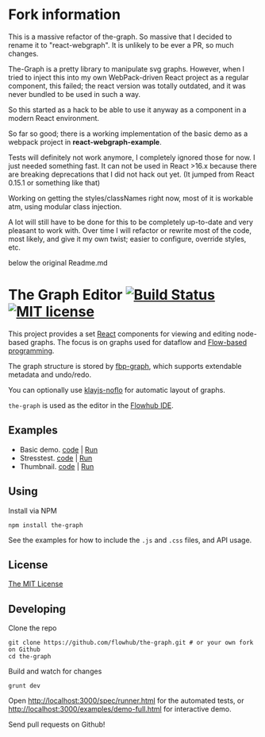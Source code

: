 # Fork information

This is a massive refactor of the-graph. So massive that I decided to rename it to "react-webgraph". It is unlikely to be ever a PR, so much changes.

The-Graph is a pretty library to manipulate svg graphs. However, when I tried to inject this into my own WebPack-driven React project as
a regular component, this failed; the react version was totally outdated, and it was never bundled to be used in such a way.

So this started as a hack to be able to use it anyway as a component in a modern React environment.

So far so good; there is a working implementation of the basic demo as a webpack project in **react-webgraph-example**.

Tests will definitely not work anymore, I completely ignored those for now. I just needed something fast.
It can not be used in React >16.x because there are breaking deprecations that I did not hack out yet. (It jumped from React 0.15.1 or something like that)

Working on getting the styles/classNames right now, most of it is workable atm, using modular class injection.

A lot will still have to be done for this to be completely up-to-date and very pleasant to work with. Over time I will refactor or rewrite most of the code, most likely, and give it my own twist; easier to configure, override styles, etc.

below the original Readme.md

The Graph Editor [![Build Status](https://secure.travis-ci.org/flowhub/the-graph.png?branch=master)](http://travis-ci.org/flowhub/the-graph) [![MIT license](http://img.shields.io/badge/License-MIT-brightgreen.svg)](#license)
================

This project provides a set [React](https://facebook.github.io/react) components for viewing and editing node-based graphs.
The focus is on graphs used for dataflow and [Flow-based programming](https://en.wikipedia.org/wiki/Flow-based_programming).

The graph structure is stored by [fbp-graph](https://github.com/flowbased/fbp-graph), which supports extendable metadata and undo/redo.

You can optionally use [klayjs-noflo](https://github.com/noflo/klayjs-noflo) for automatic layout of graphs.

`the-graph` is used as the editor in the [Flowhub IDE](https://flowhub.io).

## Examples

* Basic demo. [code](./examples/demo-simple.html) |
[Run](https://flowhub.github.io/the-graph/examples/demo-simple.html)
* Stresstest. [code](./examples/demo-full.html) |
[Run](https://flowhub.github.io/the-graph/examples/demo-full.html)
* Thumbnail. [code](./examples/demo-thumbnail.html) |
[Run](https://flowhub.github.io/the-graph/examples/demo-thumbnail.html)

## Using

Install via NPM

    npm install the-graph

See the examples for how to include the `.js` and `.css` files, and API usage.

## License

[The MIT License](./LICENSE-MIT.txt)

## Developing

Clone the repo

    git clone https://github.com/flowhub/the-graph.git # or your own fork on Github
    cd the-graph

Build and watch for changes

    grunt dev

Open [http://localhost:3000/spec/runner.html](http://localhost:3000/spec/runner.html) for the automated tests,
or [http://localhost:3000/examples/demo-full.html](http://localhost:3000/examples/demo-full.html) for interactive demo.

Send pull requests on Github!
